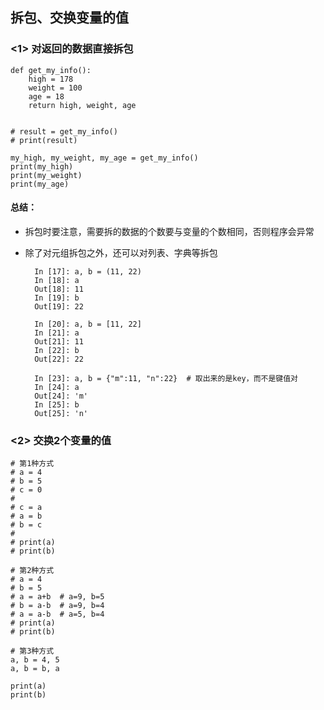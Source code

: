 ## 拆包、交换变量的值

### <1> 对返回的数据直接拆包

```
def get_my_info():
    high = 178
    weight = 100
    age = 18
    return high, weight, age


# result = get_my_info()
# print(result)

my_high, my_weight, my_age = get_my_info()
print(my_high)
print(my_weight)
print(my_age)
```

#### 总结：

- 拆包时要注意，需要拆的数据的个数要与变量的个数相同，否则程序会异常

- 除了对元组拆包之外，还可以对列表、字典等拆包

  ```
    In [17]: a, b = (11, 22)
    In [18]: a
    Out[18]: 11
    In [19]: b
    Out[19]: 22
  
    In [20]: a, b = [11, 22]
    In [21]: a
    Out[21]: 11
    In [22]: b
    Out[22]: 22
  
    In [23]: a, b = {"m":11, "n":22}  # 取出来的是key，而不是键值对
    In [24]: a
    Out[24]: 'm'
    In [25]: b
    Out[25]: 'n'
  ```

### <2> 交换2个变量的值

```
# 第1种方式
# a = 4
# b = 5
# c = 0
#
# c = a
# a = b
# b = c
#
# print(a)
# print(b)

# 第2种方式
# a = 4
# b = 5
# a = a+b  # a=9, b=5
# b = a-b  # a=9, b=4
# a = a-b  # a=5, b=4
# print(a)
# print(b)

# 第3种方式
a, b = 4, 5
a, b = b, a

print(a)
print(b)
```